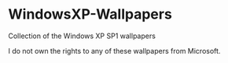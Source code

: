 # WindowsXP-Wallpapers
Collection of the Windows XP SP1 wallpapers

I do not own the rights to any of these wallpapers from Microsoft.
